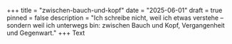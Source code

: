 +++
title = "zwischen-bauch-und-kopf"
date = "2025-06-01"
draft = true
pinned = false
description = "Ich schreibe nicht, weil ich etwas verstehe – sondern weil ich unterwegs bin: zwischen Bauch und Kopf, Vergangenheit und Gegenwart."
+++
Text